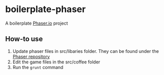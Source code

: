 boilerplate-phaser
==================

A boilerplate [Phaser.io](http://phaser.io/) project

## How-to use

 1. Update phaser files in src/libaries folder. They can be found under the [Phaser repository](https://github.com/photonstorm/phaser/tree/master/build)
 2. Edit the game files in the src/coffee folder
 3. Run the `grunt` command